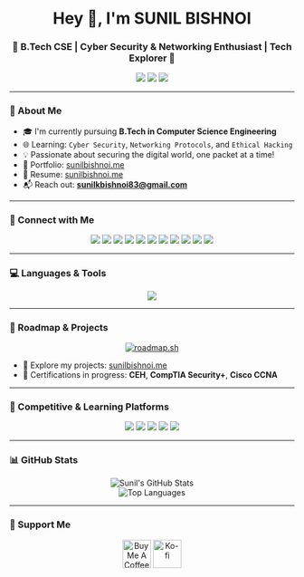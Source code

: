 <h1 align="center">Hey 👋, I'm SUNIL BISHNOI</h1>
<h3 align="center">🚀 B.Tech CSE | Cyber Security & Networking Enthusiast | Tech Explorer 🔐</h3>

<p align="center">
  <a href="https://twitter.com/_sunilbishnoi_"><img src="https://img.shields.io/twitter/follow/_sunilbishnoi_?logo=twitter&style=for-the-badge" /></a>
  <a href="https://github.com/sunilkbishnoi"><img src="https://komarev.com/ghpvc/?username=sunilkbishnoi&label=Profile%20views&color=0e75b6&style=for-the-badge" /></a>
  <a href="mailto:sunilkbishnoi83@gmail.com"><img src="https://img.shields.io/badge/Email-sunilkbishnoi83@gmail.com-red?style=for-the-badge&logo=gmail" /></a>
</p>

---

### 🔎 About Me

- 🎓 I'm currently pursuing **B.Tech in Computer Science Engineering**
- 🌐 Learning: `Cyber Security`, `Networking Protocols`, and `Ethical Hacking`
- 💡 Passionate about securing the digital world, one packet at a time!
- 💼 Portfolio: [sunilbishnoi.me](https://sunilbishnoi.me)
- 📄 Resume: [sunilbishnoi.me](https://sunilbishnoi.me)
- 📬 Reach out: **sunilkbishnoi83@gmail.com**

---

### 🤝 Connect with Me

<p align="center">
  <a href="https://linkedin.com/in/sunilkumar"><img src="https://img.shields.io/badge/LinkedIn-blue?logo=linkedin&style=for-the-badge" /></a>
  <a href="https://twitter.com/_sunilbishnoi_"><img src="https://img.shields.io/badge/Twitter-1DA1F2?logo=twitter&style=for-the-badge" /></a>
  <a href="https://instagram.com/_bishnoisunil_"><img src="https://img.shields.io/badge/Instagram-E4405F?logo=instagram&style=for-the-badge" /></a>
  <a href="https://www.youtube.com/@sunilkbishnoi83"><img src="https://img.shields.io/badge/YouTube-red?logo=youtube&style=for-the-badge" /></a>
  <a href="https://medium.com/@_sunilbishnoi_"><img src="https://img.shields.io/badge/Medium-000?logo=medium&style=for-the-badge" /></a>
  <a href="https://facebook.com/sunilkbishnoi"><img src="https://img.shields.io/badge/Facebook-1877F2?logo=facebook&style=for-the-badge" /></a>
  <a href="https://reddit.com/user/sunilbishnoi"><img src="https://img.shields.io/badge/Reddit-FF4500?logo=reddit&style=for-the-badge" /></a>
  <a href="https://pinterest.com/sunilbishnoi"><img src="https://img.shields.io/badge/Pinterest-BD081C?logo=pinterest&style=for-the-badge" /></a>
  <a href="https://t.me/sunilbishnoi"><img src="https://img.shields.io/badge/Telegram-2CA5E0?logo=telegram&style=for-the-badge" /></a>
  <a href="https://threads.net/@sunilbishnoi"><img src="https://img.shields.io/badge/Threads-000000?logo=threads&style=for-the-badge" /></a>
  <a href="https://sunilbishnoi.tumblr.com"><img src="https://img.shields.io/badge/Tumblr-36465D?logo=tumblr&style=for-the-badge" /></a>
</p>

---

### 💻 Languages & Tools

<p align="center">
  <img src="https://skillicons.dev/icons?i=c,cpp,python,java,html,css,git,figma,vscode" />
</p>

---

### 🚧 Roadmap & Projects

<p align="center">
  <a href="https://roadmap.sh"><img src="https://roadmap.sh/card/tall/677feea570129741a8936df6?variant=dark" alt="roadmap.sh"/></a>
</p>

- 🔐 Explore my projects: [sunilbishnoi.me](https://sunilbishnoi.me)
- 🧪 Certifications in progress: **CEH**, **CompTIA Security+**, **Cisco CCNA**

---

### 🧠 Competitive & Learning Platforms

<p align="center">
  <a href="https://leetcode.com/u/_sunilbishnoi_/"><img src="https://img.shields.io/badge/LeetCode-FFA116?logo=leetcode&style=for-the-badge" /></a>
  <a href="https://www.codechef.com/users/bishnoisunil"><img src="https://img.shields.io/badge/CodeChef-5B4638?logo=codechef&style=for-the-badge" /></a>
  <a href="https://www.hackerrank.com/sunilkbishnoi83"><img src="https://img.shields.io/badge/HackerRank-2EC866?logo=hackerrank&style=for-the-badge" /></a>
  <a href="https://codeforces.com/profile/bishnoisunil"><img src="https://img.shields.io/badge/Codeforces-1F8ACB?logo=codeforces&style=for-the-badge" /></a>
  <a href="https://auth.geeksforgeeks.org/user/sunilkbishnoi"><img src="https://img.shields.io/badge/GeeksforGeeks-308D46?logo=geeksforgeeks&style=for-the-badge" /></a>
</p>

---

### 📊 GitHub Stats

<p align="center">
  <img src="https://github-readme-stats.vercel.app/api?username=sunilkbishnoi&show_icons=true&theme=tokyonight" alt="Sunil's GitHub Stats" />
  <br />
  <img src="https://github-readme-stats.vercel.app/api/top-langs?username=sunilkbishnoi&layout=compact&theme=tokyonight" alt="Top Languages" />
</p>

---

### 💖 Support Me

<p align="center">
  <a href="https://www.buymeacoffee.com/sunilbishnoi"><img src="https://cdn.buymeacoffee.com/buttons/v2/default-yellow.png" height="50" alt="Buy Me A Coffee" /></a>
  <a href="https://ko-fi.com/sunilbishnoi"><img src="https://cdn.ko-fi.com/cdn/kofi3.png?v=3" height="50" alt="Ko-fi" /></a>
</p>
